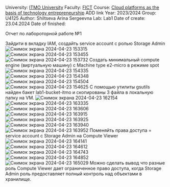 University: [ITMO University](https://itmo.ru/ru/)
Faculty: [FICT](https://fict.itmo.ru)
Course: [Cloud platforms as the basis of technology entrepreneurship](https://) ADD link
Year: 2023/2024
Group: U4125
Author: Shiltseva Arina Sergeevna
Lab: Lab1
Date of create: 23.04.2024
Date of finished: 

Отчет по лабороторной работе №1 

Зайдити в вкладку IAM, создайть service account с ролью Storage Admin
![Снимок экрана 2024-04-23 153315](https://github.com/Arinaitmo/2023_2024-cloud-platforms-as-the-basis-of-technology-entrepreneurship-u4125-shiltseva_a_s/assets/164926878/845665f2-689a-4416-a88e-36782438f423)
![Снимок экрана 2024-04-23 153455](https://github.com/Arinaitmo/2023_2024-cloud-platforms-as-the-basis-of-technology-entrepreneurship-u4125-shiltseva_a_s/assets/164926878/1cb9f2be-b2bf-443e-b12f-6d5bd5156b7a)
![Снимок экрана 2024-04-23 153732](https://github.com/Arinaitmo/2023_2024-cloud-platforms-as-the-basis-of-technology-entrepreneurship-u4125-shiltseva_a_s/assets/164926878/616c956c-c5ae-40cc-9ab8-a66cecd2ca94)
Создать минимальный compute engine (виртуальную машину) с Machine type e2-micro в режиме spot
![Снимок экрана 2024-04-23 154335](https://github.com/Arinaitmo/2023_2024-cloud-platforms-as-the-basis-of-technology-entrepreneurship-u4125-shiltseva_a_s/assets/164926878/4f4b3bf7-7fac-414a-8d72-877ab8c75b45)
![Снимок экрана 2024-04-23 154348](https://github.com/Arinaitmo/2023_2024-cloud-platforms-as-the-basis-of-technology-entrepreneurship-u4125-shiltseva_a_s/assets/164926878/7ad73eaa-64d9-49aa-a59c-5e9ff1dfc15c)
![Снимок экрана 2024-04-23 154504](https://github.com/Arinaitmo/2023_2024-cloud-platforms-as-the-basis-of-technology-entrepreneurship-u4125-shiltseva_a_s/assets/164926878/835803ae-741c-4bb8-b571-7e1db39d354f)
![Снимок экрана 2024-04-23 154625](https://github.com/Arinaitmo/2023_2024-cloud-platforms-as-the-basis-of-technology-entrepreneurship-u4125-shiltseva_a_s/assets/164926878/85c6e54a-b531-4177-8c6d-28f90de5a0ba)
С помощью утилиты gsutils найден бакет lab1-bucket-itmo и скопированы 3 файла в локальную папку на VM. 
![Снимок экрана 2024-04-23 162154](https://github.com/Arinaitmo/2023_2024-cloud-platforms-as-the-basis-of-technology-entrepreneurship-u4125-shiltseva_a_s/assets/164926878/66de93ec-bea6-4508-9013-589576578788)
![Снимок экрана 2024-04-23 163335](https://github.com/Arinaitmo/2023_2024-cloud-platforms-as-the-basis-of-technology-entrepreneurship-u4125-shiltseva_a_s/assets/164926878/724c5908-fef7-4ee2-ac2a-b83a6a74d1a0)
![Снимок экрана 2024-04-23 163606](https://github.com/Arinaitmo/2023_2024-cloud-platforms-as-the-basis-of-technology-entrepreneurship-u4125-shiltseva_a_s/assets/164926878/bde30999-0fe4-457e-87d2-1ff3fb6467e1)
![Снимок экрана 2024-04-23 163915](https://github.com/Arinaitmo/2023_2024-cloud-platforms-as-the-basis-of-technology-entrepreneurship-u4125-shiltseva_a_s/assets/164926878/ebf304d3-fd57-4a17-a6ca-00ea1a905955)
![Снимок экрана 2024-04-23 163925](https://github.com/Arinaitmo/2023_2024-cloud-platforms-as-the-basis-of-technology-entrepreneurship-u4125-shiltseva_a_s/assets/164926878/58a4ee2d-a403-4d2f-972b-81e81270a449)
![Снимок экрана 2024-04-23 163940](https://github.com/Arinaitmo/2023_2024-cloud-platforms-as-the-basis-of-technology-entrepreneurship-u4125-shiltseva_a_s/assets/164926878/e3d06655-41d1-4583-a07b-cfce2fdb76ce)
![Снимок экрана 2024-04-23 163952](https://github.com/Arinaitmo/2023_2024-cloud-platforms-as-the-basis-of-technology-entrepreneurship-u4125-shiltseva_a_s/assets/164926878/d4dbe3a5-995d-4f6f-91d0-37a5fcb4492d)
Поменяйть права доступа = service account с Storage Admin на Compute Viewer
![Снимок экрана 2024-04-23 164141](https://github.com/Arinaitmo/2023_2024-cloud-platforms-as-the-basis-of-technology-entrepreneurship-u4125-shiltseva_a_s/assets/164926878/dbac071c-5fef-4bb7-93ab-e4d22dcfb6e9)
![Снимок экрана 2024-04-23 164612](https://github.com/Arinaitmo/2023_2024-cloud-platforms-as-the-basis-of-technology-entrepreneurship-u4125-shiltseva_a_s/assets/164926878/de5c756a-9aa0-494c-aa18-5b0dbcb01dab)
![Снимок экрана 2024-04-23 164743](https://github.com/Arinaitmo/2023_2024-cloud-platforms-as-the-basis-of-technology-entrepreneurship-u4125-shiltseva_a_s/assets/164926878/3c235c7b-325a-4e74-8850-93ae422a56eb)
![Снимок экрана 2024-04-23 164852](https://github.com/Arinaitmo/2023_2024-cloud-platforms-as-the-basis-of-technology-entrepreneurship-u4125-shiltseva_a_s/assets/164926878/bdf74fe4-49f3-4d45-8133-7148020853ce)
![Снимок экрана 2024-04-23 165029](https://github.com/Arinaitmo/2023_2024-cloud-platforms-as-the-basis-of-technology-entrepreneurship-u4125-shiltseva_a_s/assets/164926878/2a0932cb-5a87-41b6-8f94-acb31d968fdc)
Можно сделать вывод что разные роль Compute Viewer дает ограниченное право доступа, когда Storage Admin роль предоставляет полный контроль над объектами в хранилище.

